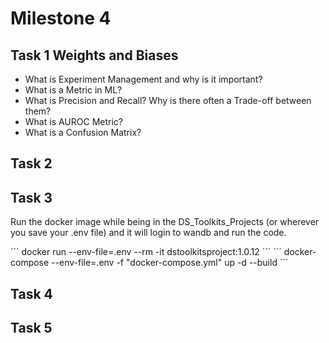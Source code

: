 # Milestone 4 

## Task 1 Weights and Biases
- What is Experiment Management and why is it important?
- What is a Metric in ML?
- What is Precision and Recall? Why is there often a Trade-off between them?
- What is AUROC Metric?
- What is a Confusion Matrix?



## Task 2




## Task 3 
Run the docker image while being in the DS_Toolkits_Projects (or wherever you save your .env file) and it will login to wandb and run the code.

´´´
docker run --env-file=.env --rm -it  dstoolkitsproject:1.0.12
´´´
´´´
docker-compose --env-file=.env -f "docker-compose.yml" up -d --build
´´´


## Task 4



## Task 5